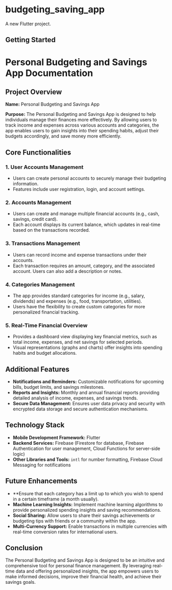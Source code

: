 # budgeting_saving_app

A new Flutter project.

## Getting Started


# Personal Budgeting and Savings App Documentation

## Project Overview

**Name:** Personal Budgeting and Savings App

**Purpose:** 
The Personal Budgeting and Savings App is designed to help individuals manage their finances more effectively. By allowing users to track income and expenses across various accounts and categories, the app enables users to gain insights into their spending habits, adjust their budgets accordingly, and save money more efficiently.

## Core Functionalities

### 1. User Accounts Management
- Users can create personal accounts to securely manage their budgeting information.
- Features include user registration, login, and account settings.

### 2. Accounts Management
- Users can create and manage multiple financial accounts (e.g., cash, savings, credit card).
- Each account displays its current balance, which updates in real-time based on the transactions recorded.

### 3. Transactions Management
- Users can record income and expense transactions under their accounts.
- Each transaction requires an amount, category, and the associated account. Users can also add a description or notes.

### 4. Categories Management
- The app provides standard categories for income (e.g., salary, dividends) and expenses (e.g., food, transportation, utilities).
- Users have the flexibility to create custom categories for more personalized financial tracking.

### 5. Real-Time Financial Overview
- Provides a dashboard view displaying key financial metrics, such as total income, expenses, and net savings for selected periods.
- Visual representations (graphs and charts) offer insights into spending habits and budget allocations.

## Additional Features

- **Notifications and Reminders:** Customizable notifications for upcoming bills, budget limits, and savings milestones.
- **Reports and Insights:** Monthly and annual financial reports providing detailed analysis of income, expenses, and savings trends.
- **Secure Data Management:** Ensures user data privacy and security with encrypted data storage and secure authentication mechanisms.

## Technology Stack

- **Mobile Development Framework:** Flutter
- **Backend Services:** Firebase (Firestore for database, Firebase Authentication for user management, Cloud Functions for server-side logic)
- **Other Libraries and Tools:** `intl` for number formatting, Firebase Cloud Messaging for notifications

## Future Enhancements

- **Ensure that each category has a limit up to which you wish to spend in a certain timeframe (a month usually).
- **Machine Learning Insights:** Implement machine learning algorithms to provide personalized spending insights and saving recommendations.
- **Social Sharing:** Allow users to share their savings achievements or budgeting tips with friends or a community within the app.
- **Multi-Currency Support:** Enable transactions in multiple currencies with real-time conversion rates for international users.
  

## Conclusion

The Personal Budgeting and Savings App is designed to be an intuitive and comprehensive tool for personal finance management. By leveraging real-time data and offering personalized insights, the app empowers users to make informed decisions, improve their financial health, and achieve their savings goals.
